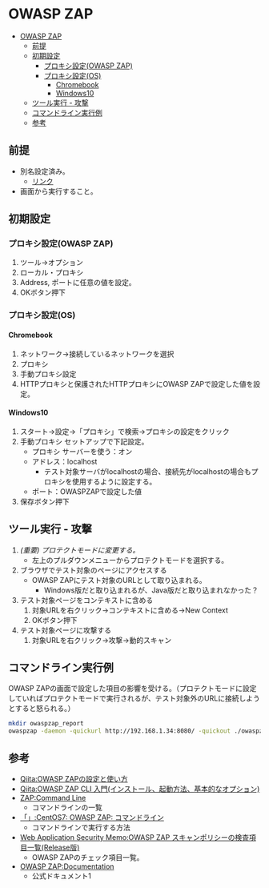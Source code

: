 # OWASP ZAP

- [OWASP ZAP](#owasp-zap)
  - [前提](#前提)
  - [初期設定](#初期設定)
    - [プロキシ設定(OWASP ZAP)](#プロキシ設定owasp-zap)
    - [プロキシ設定(OS)](#プロキシ設定os)
      - [Chromebook](#chromebook)
      - [Windows10](#windows10)
  - [ツール実行 - 攻撃](#ツール実行---攻撃)
  - [コマンドライン実行例](#コマンドライン実行例)
  - [参考](#参考)

## 前提

- 別名設定済み。  
  - [リンク](../Cloud9_init_note.md)
- 画面から実行すること。

## 初期設定

### プロキシ設定(OWASP ZAP)

1. ツール→オプション
2. ローカル・プロキシ
3. Address, ポートに任意の値を設定。
4. OKボタン押下

### プロキシ設定(OS)

#### Chromebook

1. ネットワーク→接続しているネットワークを選択
2. プロキシ
3. 手動プロキシ設定
4. HTTPプロキシと保護されたHTTPプロキシにOWASP ZAPで設定した値を設定。

#### Windows10

1. スタート→設定→「プロキシ」で検索→プロキシの設定をクリック
2. 手動プロキシ セットアップで下記設定。
   - プロキシ サーバーを使う：オン
   - アドレス：localhost
     - テスト対象サーバがlocalhostの場合、接続先がlocalhostの場合もプロキシを使用するように設定する。
   - ポート：OWASPZAPで設定した値
3. 保存ボタン押下

## ツール実行 - 攻撃

1. *(重要) プロテクトモードに変更する。*
   - 左上のプルダウンメニューからプロテクトモードを選択する。
2. ブラウザでテスト対象のページにアクセスする
   - OWASP ZAPにテスト対象のURLとして取り込まれる。
     - Windows版だと取り込まれるが、Java版だと取り込まれなかった？
3. テスト対象ページをコンテキストに含める
   1. 対象URLを右クリック→コンテキストに含める→New Context
   2. OKボタン押下
4. テスト対象ページに攻撃する
   1. 対象URLを右クリック→攻撃→動的スキャン

## コマンドライン実行例

OWASP ZAPの画面で設定した項目の影響を受ける。（プロテクトモードに設定していればプロテクトモードで実行されるが、テスト対象外のURLに接続しようとすると怒られる。）

``` sh
mkdir owaspzap_report
owaspzap -daemon -quickurl http://192.168.1.34:8080/ -quickout ./owaspzap_report/zap_out.xml
```

## 参考

- [Qiita:OWASP ZAPの設定と使い方](https://qiita.com/sangi/items/ba7e3d39237045c9be36)
- [Qiita:OWASP ZAP CLI 入門(インストール、起動方法、基本的なオプション)](https://qiita.com/zackey2/items/b10ae87c0844eed8ef81)
- [ZAP:Command Line](https://www.zaproxy.org/docs/desktop/cmdline/)
  - コマンドラインの一覧
- [「」:CentOS7: OWASP ZAP: コマンドライン](https://ameblo.jp/consa-spo/entry-12568024183.html)
  - コマンドラインで実行する方法
- [Web Application Security Memo:OWASP ZAP スキャンポリシーの検査項目一覧(Release版)](https://www.pupha.net/archives/2106/)
  - OWASP ZAPのチェック項目一覧。
- [OWASP ZAP:Documentation](https://www.zaproxy.org/docs/)
  - 公式ドキュメント1

